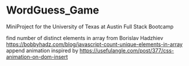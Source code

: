 # WordGuess_Game
MiniProject for the University of Texas at Austin Full Stack Bootcamp


find number of distinct elements in array from Borislav Hadzhiev  https://bobbyhadz.com/blog/javascript-count-unique-elements-in-array
append animation inspired by https://usefulangle.com/post/377/css-animation-on-dom-insert